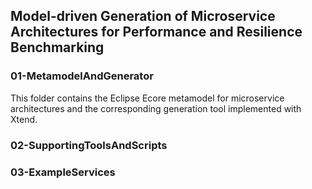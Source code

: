 ## Model-driven Generation of Microservice Architectures for Performance and Resilience Benchmarking



### 01-MetamodelAndGenerator
This folder contains the Eclipse Ecore metamodel for microservice architectures and the corresponding generation tool implemented with Xtend. 

### 02-SupportingToolsAndScripts

### 03-ExampleServices
